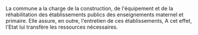 La commune a la charge de la construction, de l'équipement et de la réhabilitation des établissements publics des enseignements maternel et primaire. Elle assure, en outre, l'entretien de ces établissements, A cet effet, l'Etat lui transfère les ressources nécessaires.